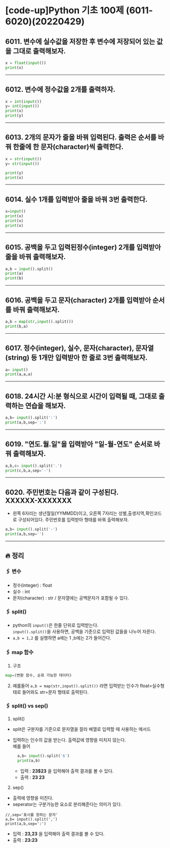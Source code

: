 # [code-up]Python 기초 100제 (6011-6020)(20220429)

## 6011. 변수에 실수값을 저장한 후 변수에 저장되어 있는 값을 그대로 출력해보자.

```python
x = float(input())
print(x)

```

---

## 6012. 변수에 정수값을 2개를 출력하자.

```python
x = int(input())
y= int(input())
print(x)
print(y)
```

---

## 6013. 2개의 문자가 줄을 바꿔 입력된다. 출력은 순서를 바꿔 한줄에 한 문자(character)씩 출력한다.

```python
x = str(input())
y= str(input())

print(y)
print(x)
```

---

## 6014. 실수 1개를 입력받아 줄을 바꿔 3번 출력한다.

```python
x=input()
print(x)
print(x)
print(x)
```

---

## 6015. 공백을 두고 입력된정수(integer) 2개를 입력받아 줄을 바꿔 출력해보자.

```python
a,b = input().split()
print(a)
print(b)
```

---

## 6016. 공백을 두고 문자(character) 2개를 입력받아 순서를 바꿔 출력해보자.

```python
a,b = map(str,input().split())
print(b,a)
```

---

## 6017. 정수(integer), 실수, 문자(character), 문자열(string) 등 1개만 입력받아 한 줄로 3번 출력해보자.

```python
a= input()
print(a,a,a)
```

---

## 6018. 24시간 시:분 형식으로 시간이 입력될 때, 그대로 출력하는 연습을 해보자.

```python
a,b= input().split(':')
print(a,b,sep=':')
```

---

## 6019. "연도.월.일"을 입력받아 "일-월-연도" 순서로 바꿔 출력해보자.

```python
a,b,c= input().split('.')
print(c,b,a,sep='-')
```

---

## 6020. 주민번호는 다음과 같이 구성된다.<br>XXXXXX-XXXXXXX

- 왼쪽 6자리는 생년월일(YYMMDD)이고, 오른쪽 7자리는 성별,출생지역,확인코드로 구성되어있다.
  주민번호를 입력받아 형태를 바꿔 출력해보자.

```python
a,b= input().split('-')
print(a,b,sep='')
```

---

## 🔥 정리

### 🖇 변수

- 정수(integer) : float
- 실수 : int
- 문자(character) : str / 문자열에는 공백문자가 포함될 수 있다.

### 🖇 split()

- python의 `input()`은 한줄 단위로 입력받는다. <br> `input().split()`을 사용하면, 공백을 기준으로 입력된 값들을 나누어 자른다.
- `a,b = 1,2` 를 실행하면 a에는 1 ,b에는 2가 들어간다.

### 🖇 map 함수

1. 구조

```python
map=(변환 함수, 순회 가능한 데이터)
```

2. 예를들어
   `a,b = map(str,input().split())`
   라면 입력받는 인수가 float=실수형태로 들어와도 str=문자 형태로 출력된다.

### 🖇 split() vs sep()

1. split()

- split은 구분자를 기준으로 문자열을 잘라 배열로 입력할 때 사용하는 메서드

- 입력하는 인수의 값을 받는다. 출력값에 영향을 미치지 않는다. <br>예를 들어

  ```Python
    a,b= input().split('$')
    print(a,b)
  ```

  - 입력 : **23$23** 을 입력해야 출력 결과를 볼 수 있다.
  - 출력 : **23 23**

2. sep()

- 출력에 영향을 미친다.
- seperator는 구분가능한 요소로 분리해준다는 의미가 있다.

```
//,sep='표시를 원하는 문자'
a,b= input().split(',')
print(a,b,sep=':')
```

- 입력 : **23,23** 을 입력해야 출력 결과를 볼 수 있다.
- 출력 : **23:23**

